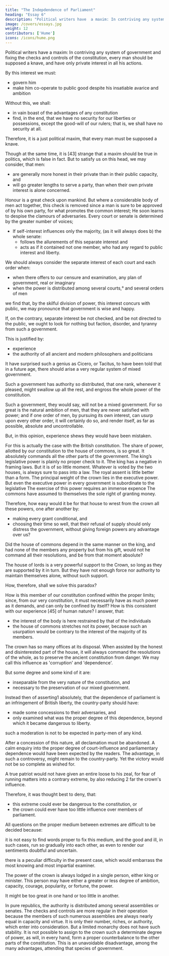 ```yaml
---
title: "The Indepdendence of Parliament"
heading: "Essay 6"
description: "Political writers have  a maxim: In contriving any system of government and fixing the checks and controls of the constitution, every man should be supposed a knave, and have only private interest in all his actions"
image: /covers/essays.jpg
weight: 12
contributors: ['Hume']
icons: /icons/hume.png
---
```



Political writers have  a maxim: In contriving any system of government and fixing the checks and controls of the constitution, every man should be supposed a knave, and have only private interest in all his actions.

By this interest we must:
- govern him
- make him co-operate to public good despite his insatiable avarice and ambition

Without this, we shall:
- in vain boast of the advantages of any constitution
- find, in the end, that we have no security for our liberties or possessions, except the good-will of our rulers;
that is, we shall have no security at all.

Therefore, it is a just political maxim, that every man must be supposed a knave.

Though at the same time, it is [43]  strange that a maxim should be true in politics, which is false in fact.
But to satisfy us on this head, we may consider, that men:
- are generally more honest in their private than in their public capacity, and
- will go greater lengths to serve a party, than when their own private interest is alone concerned.

Honour is a great check upon mankind. But where a considerable body of men act together, this check is removed
since a man is sure to be approved of by his own party, for what promotes the common interest;
He soon learns to despise the clamours of adversaries.
Every court or senate is determined by the greater number of voices;
- If self-interest influences only the majority, (as it will always does  b) the whole senate:
  - follows the allurements of this separate interest and
  - acts as if it contained not one member, who had any regard to public interest and liberty.

We should always consider the separate interest of each court and each order when:
- when there offers to our censure and examination, any plan of government, real or imaginary
- when the power is distributed among several courts,° and several orders of men

we find that, by the skilful division of power, this interest concurs with public, we may pronounce that government is wise and happy.

If, on the contrary, separate interest be not checked, and be not directed to the public, we ought to look for nothing but faction, disorder, and tyranny from such a government.

This is justified by:
- experience
- the authority of all ancient and modern philosophers and politicians

It have surprised such a genius as Cicero, or Tacitus, to have been told that in a future age, there should arise a very regular system of mixed government.

Such a government has authority so distributed, that one rank, whenever it pleased, might swallow up all the rest, and engross the whole power of the constitution.

Such a government, they would say, will not be a mixed government.
For so great is the natural ambition of men, that they are never satisfied with power; and if one order of men, by pursuing its own interest, can usurp upon every other order, it will certainly do so, and render itself, as far as possible, absolute and uncontrollable.

But, in this opinion, experience shews they would have been mistaken.

For this is actually the case with the British constitution.
The share of power, allotted by our constitution to the house of commons, is so great.
It absolutely commands all the other parts of the government.
The king’s legislative power is plainly no proper check to it.
Tthe king has a negative in framing laws.
    But it is of so little moment.
    Whatever is voted by the two houses, is always sure to pass into a law.
    The royal assent is little better than a form.
The principal weight of the crown lies in the executive power.
But even the executive power in every government is subordinate to the legislative
The exercise of this power requires an immense expence
The commons have assumed to themselves the sole right of granting money.

Therefore, how easy would it be for that house to wrest from the crown all these powers, one after another by:
- making every grant conditional, and
- choosing their time so well, that their refusal of supply should only distress the government, without giving foreign powers any advantage over us?

Did the house of commons depend in the same manner on the king, and had none of the members any property but from his gift, would not he command all their resolutions, and be from that moment absolute?

The house of lords is a very powerful support to the Crown, so long as they are supported by it in turn. But they have not enough force nor authority to maintain themselves alone, without such support.

How, therefore, shall we solve this paradox?

How is this member of our constitution confined within the proper limits; since, from our very constitution, it must necessarily have as much power as it demands, and can only be confined by itself?
How is this consistent with our experience [45] of human nature?
I answer, that:
- the interest of the body is here restrained by that of the individuals
- the house of commons stretches not its power, because such an usurpation would be contrary to the interest of the majority of its members.

The crown has so many offices at its disposal. When assisted by the honest and disinterested part of the house, it will always command the resolutions of the whole, as to preserve the ancient constitution from danger.
We may call this influence as 'corruption' and 'dependence'.

But some degree and some kind of it are:
- inseparable from the very nature of the constitution, and
- necessary to the preservation of our mixed government.

Instead then of asserting1 absolutely, that the dependence of parliament is an infringement of British liberty, the country-party should have:
- made some concessions to their adversaries, and
- only examined what was the proper degree of this dependence, beyond which it became dangerous to liberty.

such a moderation is not to be expected in party-men of any kind.

After a concession of this nature, all declamation must be abandoned.
A calm enquiry into the proper degree of court-influence and parliamentary dependence would have been expected by the readers.
The advantage, in such a controversy, might remain to the country-party.
Yet the victory would not be so complete as wished for.

A true patriot would not have given an entire loose to his zeal, for fear of running matters into a contrary extreme, by also reducing 2 far the crown's influence.

Therefore, it was thought best to deny, that:
- this extreme could ever be dangerous to the constitution, or
- the crown could ever have too little influence over members of parliament.

All questions on the proper medium between extremes are difficult to be decided because:

it is not easy to find words proper to fix this medium, and
the good and ill, in such cases, run so gradually into each other, as even to render our sentiments doubtful and uncertain.

there is a peculiar difficulty in the present case, which would embarrass the most knowing and most impartial examiner.

The power of the crown is always lodged in a single person, either king or minister. This person may have either a greater or less degree of ambition, capacity, courage, popularity, or fortune, the power.

It might be too great in one hand or too little in another.

In pure republics, the authority is distributed among several assemblies or senates.
The checks and controls are more regular in their operation because the members of such numerous assemblies are always nearly equal in capacity and virtue.
It is only their number, riches, or authority, which enter into consideration.
But a limited monarchy does not have such stability.
It is not possible to assign to the crown such a determinate degree of power, as will, in every hand, form a proper counterbalance to the other parts of the constitution.
This is an unavoidable disadvantage, among the many advantages, attending that species of government.
